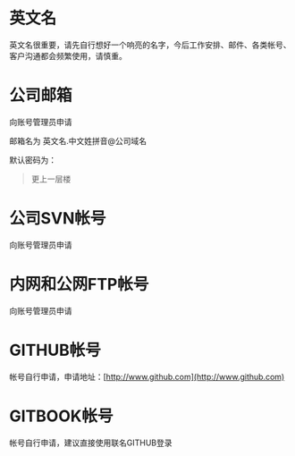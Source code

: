 # 英文名

英文名很重要，请先自行想好一个响亮的名字，今后工作安排、邮件、各类帐号、客户沟通都会频繁使用，请慎重。

# 公司邮箱

向账号管理员申请

邮箱名为 英文名.中文姓拼音@公司域名

默认密码为：

> 更上一层楼

# 公司SVN帐号

向账号管理员申请

# 内网和公网FTP帐号

向账号管理员申请

# GITHUB帐号

帐号自行申请，申请地址：[http://www.github.com](http://www.github.com)

# GITBOOK帐号

帐号自行申请，建议直接使用联名GITHUB登录





